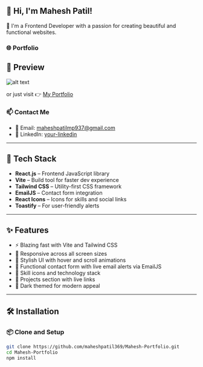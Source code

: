 ## 👋 Hi, I'm Mahesh Patil!

🚀 I'm a Frontend Developer with a passion for creating beautiful and functional websites.

### 🌐 Portfolio


## 📸 Preview

![alt text](<Screenshot 2025-06-23 170000.png>) 


or just visit 👉 [My Portfolio](https://maheshpatil.tech)

### 📫 Contact Me
- 📧 Email: maheshpatilmp937@gmail.com
- 📱 LinkedIn: [your-linkedin](https://www.linkedin.com/in/mahesh-patil-1a9b9a275/)


---

## 🚀 Tech Stack

- **React.js** – Frontend JavaScript library
- **Vite** – Build tool for faster dev experience
- **Tailwind CSS** – Utility-first CSS framework
- **EmailJS** – Contact form integration
- **React Icons** – Icons for skills and social links
- **Toastify** – For user-friendly alerts

---

## ✨ Features

- ⚡ Blazing fast with Vite and Tailwind CSS
- 📱 Responsive across all screen sizes
- 🎨 Stylish UI with hover and scroll animations
- 📩 Functional contact form with live email alerts via EmailJS
- 🧠 Skill icons and technology stack
- 💼 Projects section with live links
- 🌙 Dark themed for modern appeal

---

## 🛠️ Installation

### 📦 Clone and Setup

```bash
git clone https://github.com/maheshpatil369/Mahesh-Portfolio.git
cd Mahesh-Portfolio
npm install
